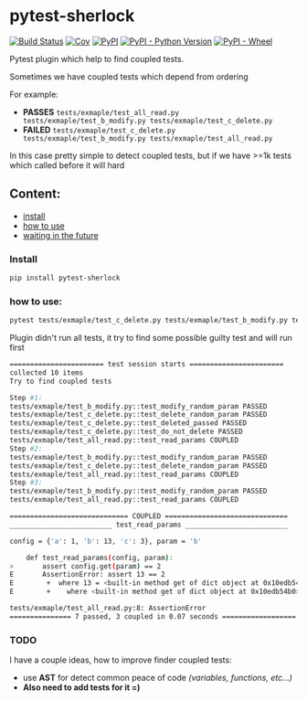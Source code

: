 # pytest-sherlock

[![Build Status](https://travis-ci.com/DKorytkin/pytest-sherlock.svg?branch=master)](https://travis-ci.com/DKorytkin/pytest-sherlock)
[![Cov](https://codecov.io/gh/DKorytkin/pytest-sherlock/branch/master/graph/badge.svg)](https://codecov.io/gh/DKorytkin/pytest-sherlock/branch/master)
[![PyPI](https://img.shields.io/pypi/v/pytest-sherlock)](https://pypi.org/project/pytest-sherlock/)
[![PyPI - Python Version](https://img.shields.io/pypi/pyversions/pytest-sherlock)](https://pypi.org/project/pytest-sherlock/)
[![PyPI - Wheel](https://img.shields.io/pypi/wheel/pytest-sherlock)](https://pypi.org/project/pytest-sherlock/)

Pytest plugin which help to find coupled tests.

Sometimes we have coupled tests which depend from ordering

For example:
- **PASSES** `tests/exmaple/test_all_read.py tests/exmaple/test_b_modify.py tests/exmaple/test_c_delete.py`
- **FAILED** `tests/exmaple/test_c_delete.py tests/exmaple/test_b_modify.py tests/exmaple/test_all_read.py`

In this case pretty simple to detect coupled tests, but if we have >=1k tests which called before it will hard


## Content:
- [install](#install)
- [how to use](#how-to-use)
- [waiting in the future](#todo)

### Install
```bash
pip install pytest-sherlock
```

### how to use:
```bash
pytest tests/exmaple/test_c_delete.py tests/exmaple/test_b_modify.py tests/exmaple/test_all_read.py --flaky-test="test_read_params" -vv
```
Plugin didn't run all tests, it try to find some possible guilty test and will run first
```bash
======================= test session starts =======================
collected 10 items                                                                                                                                                                                  
Try to find coupled tests

Step #1:
tests/exmaple/test_b_modify.py::test_modify_random_param PASSED                                                                                                                               [ 20%]
tests/exmaple/test_c_delete.py::test_delete_random_param PASSED                                                                                                                               [ 40%]
tests/exmaple/test_c_delete.py::test_deleted_passed PASSED                                                                                                                                    [ 60%]
tests/exmaple/test_c_delete.py::test_do_not_delete PASSED                                                                                                                                     [ 80%]
tests/exmaple/test_all_read.py::test_read_params COUPLED                                                                                                                                      [100%]
Step #2:
tests/exmaple/test_b_modify.py::test_modify_random_param PASSED                                                                                                                               [ 33%]
tests/exmaple/test_c_delete.py::test_delete_random_param PASSED                                                                                                                               [ 66%]
tests/exmaple/test_all_read.py::test_read_params COUPLED                                                                                                                                      [100%]
Step #3:
tests/exmaple/test_b_modify.py::test_modify_random_param PASSED                                                                                                                               [ 50%]
tests/exmaple/test_all_read.py::test_read_params COUPLED                                                                                                                                      [100%]

============================= COUPLED ==============================
_________________________ test_read_params _________________________

config = {'a': 1, 'b': 13, 'c': 3}, param = 'b'

    def test_read_params(config, param):
>       assert config.get(param) == 2
E       AssertionError: assert 13 == 2
E        +  where 13 = <built-in method get of dict object at 0x10edb54b0>('b')
E        +    where <built-in method get of dict object at 0x10edb54b0> = {'a': 1, 'b': 13, 'c': 3}.get

tests/exmaple/test_all_read.py:8: AssertionError
=============== 7 passed, 3 coupled in 0.07 seconds ================== 
```

### TODO
I have a couple ideas, how to improve finder coupled tests:
- use **AST** for detect common peace of code *(variables, functions, etc...)*
- **Also need to add tests for it =)**